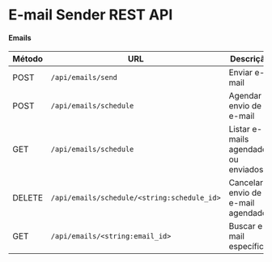 # E-mail Sender REST API

#### Emails

| Método | URL                                         | Descrição                                         |
| ------ | ------------------------------------------- | ------------------------------------------------- |
| POST   | `/api/emails/send`                          | Enviar e-mail                                     |
| POST   | `/api/emails/schedule`                      | Agendar envio de e-mail                           |
| GET    | `/api/emails/schedule`                      | Listar e-mails agendados ou enviados              |
| DELETE | `/api/emails/schedule/<string:schedule_id>` | Cancelar envio de e-mail agendado                 |
| GET    | `/api/emails/<string:email_id>`             | Buscar e-mail específico                          |



